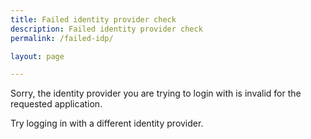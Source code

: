 ```yaml
---
title: Failed identity provider check
description: Failed identity provider check
permalink: /failed-idp/

layout: page

---
```

<script>
const d = new Date();
document.getElementById("demo").innerHTML = d;
</script>

Sorry, the identity provider you are trying to login with is invalid for the requested application.

Try logging in with a different identity provider.
